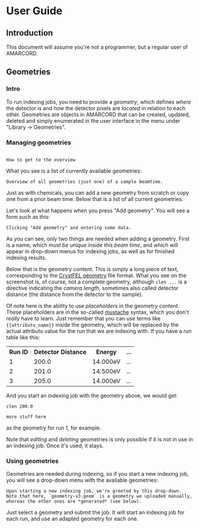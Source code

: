 # User Guide

## Introduction

This document will assume you're not a programmer, but a regular user of AMARCORD.

## Geometries

### Intro

To run indexing jobs, you need to provide a *geometry*, which defines *where* the detector is and how the detector pixels are *located* in relation to each other. Geometries are objects in AMARCORD that can be created, updated, deleted and simply enumerated in the user interface in the menu under "Library → Geometries".

### Managing geometries

```{figure} menu-libraries.png

How to get to the overview
```

What you see is a list of currently available geometries:

```{figure} geometry-overview.png
Overview of all geometries (just one) of a sample beamtime.
```

Just as with chemicals, you can add a new geometry from scratch or copy one from a prior beam time. Below that is a list of all current geometries.

Let's look at what happens when you press "Add geometry". You will see a form such as this:

```{figure} add-geometry.png
Clicking "Add geometry" and entering some data.
```

As you can see, only two things are needed when adding a geometry. First is a name, which *must be unique inside this beam time*, and which will appear in drop-down menus for indexing jobs, as well as for finished indexing results.

Below that is the geometry content. This is simply a long piece of text, corresponding to the [CrystFEL geometry](https://gitlab.desy.de/thomas.white/crystfel/-/blob/master/doc/man/crystfel_geometry.5.md) file format. What you see on the screenshot is, of course, not a complete geometry, although `clen ...` is a directive indicating the *camera length*, sometimes also called detector distance (the distance from the detector to the sample).

Of note here is the ability to use *placeholders* in the geometry content. These placeholders are in the so-called [mustache](https://mustache.github.io/) syntax, which you don't *really* have to learn. Just remember that you can use terms like `{{attributo_name}}` inside the geometry, which will be replaced by the actual attributo value for the run that we are indexing with. If you have a run table like this:

<table>
<tr>
<th>Run ID</th>
<th>Detector Distance</th>
<th>Energy</th>
<th>...</th>
</tr>
<tr>
<td>1</td>
<td>200.0</td>
<td>14.000eV</td>
<td>...</td>
</tr>
<tr>
<td>2</td>
<td>201.0</td>
<td>14.500eV</td>
<td>...</td>
</tr>
<tr>
<td>3</td>
<td>205.0</td>
<td>14.000eV</td>
<td>...</td>
</tr>
</table>

And you start an indexing job with the geometry above, we would get:

```
clen 200.0

more stuff here
```

as the geometry for run 1, for example.

Note that *editing* and *deleting* geometries is only possible if it is not in use in an indexing job. Once it's used, it stays.

### Using geometries

Geometries are needed during indexing, so if you start a new indexing job, you will see a drop-down menu with the available geometries:

```{figure} geometry-selection.png
Upon starting a new indexing job, we're greeted by this drop-down. Note that here, `geometry-v3.geom` is a geometry we uploaded manually, whereas the other ones are *generated* (see below).
```

Just select a geometry and submit the job. It will start an indexing job for each run, and use an adapted geometry for each one.


